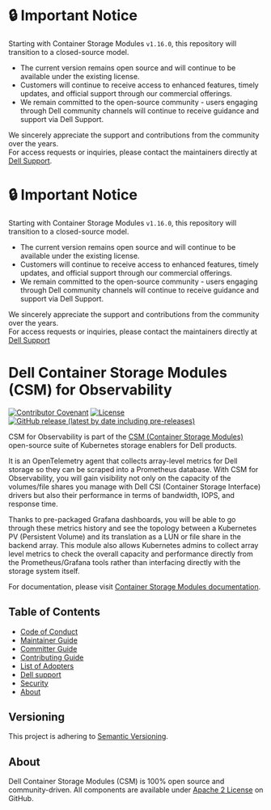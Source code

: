 <!--
Copyright (c) 2021 Dell Inc., or its subsidiaries. All Rights Reserved.

Licensed under the Apache License, Version 2.0 (the "License");
you may not use this file except in compliance with the License.
You may obtain a copy of the License at

    http://www.apache.org/licenses/LICENSE-2.0
-->

# :lock: **Important Notice**
Starting with Container Storage Modules `v1.16.0`, this repository will transition to a closed-source model.<br>
* The current version remains open source and will continue to be available under the existing license.
* Customers will continue to receive access to enhanced features, timely updates, and official support through our commercial offerings.
* We remain committed to the open-source community - users engaging through Dell community channels will continue to receive guidance and support via Dell Support.

We sincerely appreciate the support and contributions from the community over the years.<br>
For access requests or inquiries, please contact the maintainers directly at [Dell Support](https://www.dell.com/support/kbdoc/en-in/000188046/container-storage-interface-csi-drivers-and-container-storage-modules-csm-how-to-get-support).

# :lock: **Important Notice**
Starting with Container Storage Modules `v1.16.0`, this repository will transition to a closed-source model.<br>
* The current version remains open source and will continue to be available under the existing license.
* Customers will continue to receive access to enhanced features, timely updates, and official support through our commercial offerings.
* We remain committed to the open-source community - users engaging through Dell community channels will continue to receive guidance and support via Dell Support.

We sincerely appreciate the support and contributions from the community over the years.<br>
For access requests or inquiries, please contact the maintainers directly at [Dell Support](https://www.dell.com/support/kbdoc/en-in/000188046/container-storage-interface-csi-drivers-and-container-storage-modules-csm-how-to-get-support)

# Dell Container Storage Modules (CSM) for Observability

[![Contributor Covenant](https://img.shields.io/badge/Contributor%20Covenant-v2.0%20adopted-ff69b4.svg)](docs/CODE_OF_CONDUCT.md)
[![License](https://img.shields.io/github/license/dell/karavi-observability)](LICENSE)
[![GitHub release (latest by date including pre-releases)](https://img.shields.io/github/v/release/dell/karavi-observability?include_prereleases&label=latest&style=flat-square)](https://github.com/dell/karavi-observability/releases/latest)

CSM for Observability is part of the [CSM (Container Storage Modules)](https://github.com/dell/csm) open-source suite of Kubernetes storage enablers for Dell products.

It is an OpenTelemetry agent that collects array-level metrics for Dell storage so they can be scraped into a Prometheus database. With CSM for Observability, you will gain visibility not only on the capacity of the volumes/file shares you manage with Dell CSI (Container Storage Interface) drivers but also their performance in terms of bandwidth, IOPS, and response time.

Thanks to pre-packaged Grafana dashboards, you will be able to go through these metrics history and see the topology between a Kubernetes PV (Persistent Volume) and its translation as a LUN or file share in the backend array. This module also allows Kubernetes admins to collect array level metrics to check the overall capacity and performance directly from the Prometheus/Grafana tools rather than interfacing directly with the storage system itself.

For documentation, please visit [Container Storage Modules documentation](https://dell.github.io/csm-docs/).

## Table of Contents

- [Code of Conduct](https://github.com/dell/csm/blob/main/docs/CODE_OF_CONDUCT.md)
- [Maintainer Guide](https://github.com/dell/csm/blob/main/docs/MAINTAINER_GUIDE.md)
- [Committer Guide](https://github.com/dell/csm/blob/main/docs/COMMITTER_GUIDE.md)
- [Contributing Guide](https://github.com/dell/csm/blob/main/docs/CONTRIBUTING.md)
- [List of Adopters](https://github.com/dell/csm/blob/main/docs/ADOPTERS.md)
- [Dell support](https://www.dell.com/support/incidents-online/en-us/contactus/product/container-storage-modules)
- [Security](https://github.com/dell/csm/blob/main/docs/SECURITY.md)
- [About](#about)

## Versioning

This project is adhering to [Semantic Versioning](https://semver.org/).

## About

Dell Container Storage Modules (CSM) is 100% open source and community-driven. All components are available
under [Apache 2 License](https://www.apache.org/licenses/LICENSE-2.0.html) on
GitHub.
